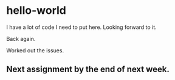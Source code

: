 # hello-world

I have a lot of code I need to put here. Looking forward to it.

Back again.

Worked out the issues.

## Next assignment by the end of next week.
